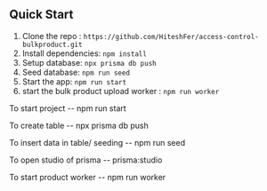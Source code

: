 ## Quick Start
1. Clone the repo : `https://github.com/HiteshFer/access-control-bulkproduct.git`
2. Install dependencies: `npm install`
3. Setup database: `npx prisma db push`
4. Seed database: `npm run seed`
5. Start the app: `npm run start`
6. start the bulk product upload worker : `npm run worker`


To start project 
-- npm run start

To create table 
-- npx prisma db push

To insert data in table/ seeding 
-- npm run seed

To open studio of prisma 
-- prisma:studio

To start product worker
-- npm run worker


